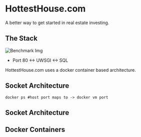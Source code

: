 # HottestHouse.com

A better way to get started in real estate investing.


## The Stack

![Benchmark Img](https://github.com/benscanlan/httpssl/blob/master/documentation%20/Hottest-House-Stack.png?raw=true)

* Port 80 <-> UWSGI <-> SQL

HottestHouse.com uses a docker container based architecture.

## Socket Architecture

    docker ps #host port maps to -> docker vm port

## Socket Architecture


## Docker Containers
